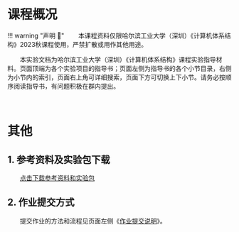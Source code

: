 # 课程概况

<!-- 网页用途声明————建议保留！ -->
!!! warning "声明 :loudspeaker:"
    &emsp;&emsp;本课程资料仅限哈尔滨工业大学（深圳）《计算机体系结构》2023秋课程使用，严禁扩散或用作其他用途。

&emsp;&emsp;本实验文档为哈尔滨工业大学（深圳）《计算机体系结构》课程实验指导材料。页面顶端为各个实验项目的指导书；页面左侧为指导书的各个小节目录，右侧为小节内的索引，页面右上角可详细搜索，页面下方可切换上下小节。请务必按顺序阅读指导书，有问题积极在群内提出。

&emsp;&emsp;

# 其他

## 1. 参考资料及实验包下载

&emsp;&emsp;<a href="https://gitee.com/hitsz-cslab/gitee-page-demo/tree/master/stupkt" target="_blank">点击下载参考资料和实验包</a>

## 2. 作业提交方式

&emsp;&emsp;提交作业的方法和流程见页面左侧《[作业提交说明](homewk.md)》。
